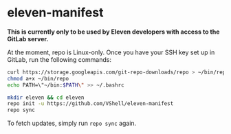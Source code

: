 eleven-manifest
===============

**This is currently only to be used by Eleven developers with access to the GitLab server.**

At the moment, repo is Linux-only. Once you have your SSH key set up in GitLab, run the following commands:

```bash
curl https://storage.googleapis.com/git-repo-downloads/repo > ~/bin/repo
chmod a+x ~/bin/repo
echo PATH=\"~/bin:$PATH\" >> ~/.bashrc

mkdir eleven && cd eleven
repo init -u https://github.com/VShell/eleven-manifest
repo sync
```

To fetch updates, simply run `repo sync` again.
